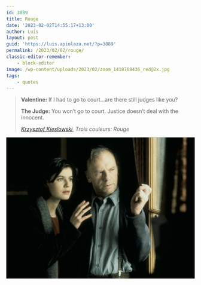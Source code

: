 ```yaml
---
id: 3889
title: Rouge
date: '2023-02-02T14:55:17+13:00'
author: Luis
layout: post
guid: 'https://luis.apiolaza.net/?p=3889'
permalink: /2023/02/02/rouge/
classic-editor-remember:
    - block-editor
image: /wp-content/uploads/2023/02/zoom_1418768436_red@2x.jpg
tags:
    - quotes
---
```


> **Valentine:** If I had to go to court…are there still judges like you?
> 
> **The Judge:** You won’t go to court. Justice doesn’t deal with the innocent.
> 
> <cite>[Krzysztof Kieslowski](https://www.tumblr.com/tagged/Krzysztof%20Kieslowski), Trois couleurs: Rouge</cite>

![Screenshot of Rouge showing Valentine and The Judge.](/assets/images/rouge.jpg)